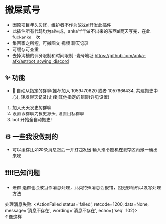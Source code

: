 # 搬屎贰号
- 因原项目年久失修，维护者不作为故找ai开发此插件
- 此插件所有代码均为ai生成，anka半年做不出来的东西ai两天写完，在此fuckanka一次
- 集百家之所短，可搬图文 视频 聊天记录
- 可缓存可查重
- 去掉沟槽的评分限制和时间限制
-壹号地址 https://github.com/anka-afk/astrbot_sowing_discord

## ✨ 功能

- 🚫 自动从指定的群聊(推荐加入 1059470620 或者 1057666434, 共建搬史中心), 转发聊天记录(史)到其他指定的群聊(详见设置)
1. 加入天天发史的群聊
2. 设置该群聊为搬史源头, 设置目标群聊
3. bot 开始全自动搬史!

## ⚙️ 一些我没做到的
- 可以缓存比如20条消息然后一并打包发送
输入指令随机在缓存区内搬一桶出来吃

## ❗❗❗❗已知问题

- 进群 退群也会被当作消息处理，此类特殊消息会报错，因无影响所以没写处理方法<br>

 处理消息失败: <ActionFailed status='failed', retcode=1200, data=None, message='消息不存在', wording='消息不存在', echo={'seq': 102}>
 <br>
↑像这样
